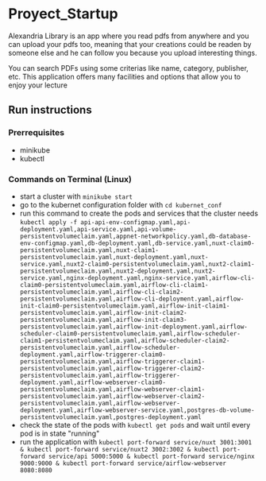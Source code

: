 # Proyect_Startup
Alexandria Library is an app where you read pdfs from anywhere and you can upload your pdfs too, meaning that your creations could be readen by someone else and he can follow you because you upload interesting things.

You can search PDFs using some criterias like name, category, publisher, etc. This application offers many facilities and options that allow you to enjoy your lecture
## Run instructions
### Prerrequisites
* minikube
* kubectl
### Commands on Terminal (Linux)
* start a cluster with ```minikube start```
* go to the kubernet configuration folder with ```cd kubernet_conf```
* run this command to create the pods and services that the cluster needs
```kubectl apply -f api-api-env-configmap.yaml,api-deployment.yaml,api-service.yaml,api-volume-persistentvolumeclaim.yaml,appnet-networkpolicy.yaml,db-database-env-configmap.yaml,db-deployment.yaml,db-service.yaml,nuxt-claim0-persistentvolumeclaim.yaml,nuxt-claim1-persistentvolumeclaim.yaml,nuxt-deployment.yaml,nuxt-service.yaml,nuxt2-claim0-persistentvolumeclaim.yaml,nuxt2-claim1-persistentvolumeclaim.yaml,nuxt2-deployment.yaml,nuxt2-service.yaml,nginx-deployment.yaml,nginx-service.yaml,airflow-cli-claim0-persistentvolumeclaim.yaml,airflow-cli-claim1-persistentvolumeclaim.yaml,airflow-cli-claim2-persistentvolumeclaim.yaml,airflow-cli-deployment.yaml,airflow-init-claim0-persistentvolumeclaim.yaml,airflow-init-claim1-persistentvolumeclaim.yaml,airflow-init-claim2-persistentvolumeclaim.yaml,airflow-init-claim3-persistentvolumeclaim.yaml,airflow-init-deployment.yaml,airflow-scheduler-claim0-persistentvolumeclaim.yaml,airflow-scheduler-claim1-persistentvolumeclaim.yaml,airflow-scheduler-claim2-persistentvolumeclaim.yaml,airflow-scheduler-deployment.yaml,airflow-triggerer-claim0-persistentvolumeclaim.yaml,airflow-triggerer-claim1-persistentvolumeclaim.yaml,airflow-triggerer-claim2-persistentvolumeclaim.yaml,airflow-triggerer-deployment.yaml,airflow-webserver-claim0-persistentvolumeclaim.yaml,airflow-webserver-claim1-persistentvolumeclaim.yaml,airflow-webserver-claim2-persistentvolumeclaim.yaml,airflow-webserver-deployment.yaml,airflow-webserver-service.yaml,postgres-db-volume-persistentvolumeclaim.yaml,postgres-deployment.yaml```
* check the state of the pods with ```kubectl get pods``` and wait until every pod is in state "running"
* run the application with ```kubectl port-forward service/nuxt 3001:3001 & kubectl port-forward service/nuxt2 3002:3002 & kubectl port-forward service/api 5000:5000 & kubectl port-forward service/nginx 9000:9000 & kubectl port-forward service/airflow-webserver 8080:8080```